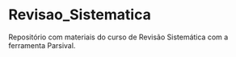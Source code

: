 # Revisao_Sistematica
Repositório com materiais do curso de Revisão Sistemática com a ferramenta Parsival.
